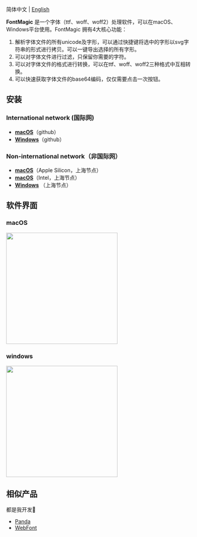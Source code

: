 简体中文 | [English](./README.md)


**FontMagic** 是一个字体（ttf、woff、woff2）处理软件，可以在macOS、Windows平台使用。FontMagic 拥有4大核心功能：

1. 解析字体文件的所有unicode及字形，可以通过快捷键将选中的字形以svg字符串的形式进行拷贝。可以一键导出选择的所有字形。
2. 可以对字体文件进行过滤，只保留你需要的字符。
3. 可以对字体文件的格式进行转换，可以在ttf、woff、woff2三种格式中互相转换。
4. 可以快速获取字体文件的base64编码，仅仅需要点击一次按钮。

## 安装

### International network (国际网)

* <a href="https://github.com/leibnizli/FontMagic/releases">**macOS**</a>（github）
* <a href="https://github.com/leibnizli/FontMagic/releases">**Windows**</a>（github）


### Non-international network（非国际网）

* <a href="https://thunkli.com/download/fontmagic-macos">**macOS**</a>（Apple Silicon，上海节点）
* <a href="https://thunkli.com/download/fontmagic-x86_64-macos">**macOS**</a>（Intel，上海节点）
* <a href="https://thunkli.com/download/fontmagic-windows">**Windows**</a> （上海节点）


## 软件界面

### macOS

<img src="https://github.com/leibnizli/fontmagic/assets/1193966/61587d8e-3643-475e-a96d-813ccb5a939c" width="300">

### windows

<img src="https://github.com/leibnizli/fontmagic/assets/1193966/8341cc3d-df4c-49dc-9361-9eebae2f7c45" width="300">

## 相似产品

都是我开发🤣

* <a href="https://github.com/leibnizli/panda">Panda</a>
* <a href="https://github.com/leibnizli/WebFont">WebFont</a>
